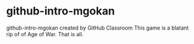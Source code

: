 # github-intro-mgokan
github-intro-mgokan created by GitHub Classroom
This game is a blatant rip of of Age of War. That is all.
